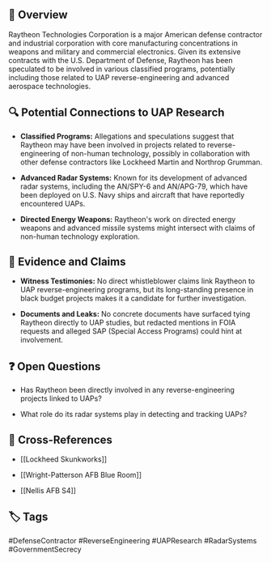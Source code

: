 ## 🏢 Overview

Raytheon Technologies Corporation is a major American defense contractor and industrial corporation with core manufacturing concentrations in weapons and military and commercial electronics. Given its extensive contracts with the U.S. Department of Defense, Raytheon has been speculated to be involved in various classified programs, potentially including those related to UAP reverse-engineering and advanced aerospace technologies.

## 🔍 Potential Connections to UAP Research

- **Classified Programs:** Allegations and speculations suggest that Raytheon may have been involved in projects related to reverse-engineering of non-human technology, possibly in collaboration with other defense contractors like Lockheed Martin and Northrop Grumman.
    
- **Advanced Radar Systems:** Known for its development of advanced radar systems, including the AN/SPY-6 and AN/APG-79, which have been deployed on U.S. Navy ships and aircraft that have reportedly encountered UAPs.
    
- **Directed Energy Weapons:** Raytheon's work on directed energy weapons and advanced missile systems might intersect with claims of non-human technology exploration.
    

## 📜 Evidence and Claims

- **Witness Testimonies:** No direct whistleblower claims link Raytheon to UAP reverse-engineering programs, but its long-standing presence in black budget projects makes it a candidate for further investigation.
    
- **Documents and Leaks:** No concrete documents have surfaced tying Raytheon directly to UAP studies, but redacted mentions in FOIA requests and alleged SAP (Special Access Programs) could hint at involvement.
    

## ❓ Open Questions

- Has Raytheon been directly involved in any reverse-engineering projects linked to UAPs?
    
- What role do its radar systems play in detecting and tracking UAPs?
    

## 🔗 Cross-References

- [[Lockheed Skunkworks]]
    
- [[Wright-Patterson AFB Blue Room]]
    
- [[Nellis AFB S4]]
    

## 🏷 Tags

#DefenseContractor #ReverseEngineering #UAPResearch #RadarSystems #GovernmentSecrecy